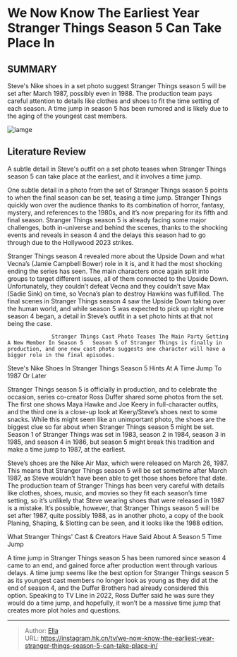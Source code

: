 # We Now Know The Earliest Year Stranger Things Season 5 Can Take Place In


## SUMMARY 



  Steve&#39;s Nike shoes in a set photo suggest Stranger Things season 5 will be set after March 1987, possibly even in 1988.   The production team pays careful attention to details like clothes and shoes to fit the time setting of each season.   A time jump in season 5 has been rumored and is likely due to the aging of the youngest cast members.  

![iamge](https://static1.srcdn.com/wordpress/wp-content/uploads/2024/01/scared-eleven-nancy-and-steve-from-stranger-things.jpg)

## Literature Review
A subtle detail in Steve&#39;s outfit on a set photo teases when Stranger Things season 5 can take place at the earliest, and it involves a time jump.




One subtle detail in a photo from the set of Stranger Things season 5 points to when the final season can be set, teasing a time jump. Stranger Things quickly won over the audience thanks to its combination of horror, fantasy, mystery, and references to the 1980s, and it’s now preparing for its fifth and final season. Stranger Things season 5 is already facing some major challenges, both in-universe and behind the scenes, thanks to the shocking events and reveals in season 4 and the delays this season had to go through due to the Hollywood 2023 strikes.




Stranger Things season 4 revealed more about the Upside Down and what Vecna’s (Jamie Campbell Bower) role in it is, and it had the most shocking ending the series has seen. The main characters once again split into groups to target different issues, all of them connected to the Upside Down. Unfortunately, they couldn’t defeat Vecna and they couldn’t save Max (Sadie Sink) on time, so Vecna’s plan to destroy Hawkins was fulfilled. The final scenes in Stranger Things season 4 saw the Upside Down taking over the human world, and while season 5 was expected to pick up right where season 4 began, a detail in Steve’s outfit in a set photo hints at that not being the case.

                  Stranger Things Cast Photo Teases The Main Party Getting A New Member In Season 5   Season 5 of Stranger Things is finally in production, and one new cast photo suggests one character will have a bigger role in the final episodes.    


 Steve&#39;s Nike Shoes In Stranger Things Season 5 Hints At A Time Jump To 1987 Or Later 
          




Stranger Things season 5 is officially in production, and to celebrate the occasion, series co-creator Ross Duffer shared some photos from the set. The first one shows Maya Hawke and Joe Keery in full-character outfits, and the third one is a close-up look at Keery/Steve’s shoes next to some snacks. While this might seem like an unimportant photo, the shoes are the biggest clue so far about when Stranger Things season 5 might be set. Season 1 of Stranger Things was set in 1983, season 2 in 1984, season 3 in 1985, and season 4 in 1986, but season 5 might break this tradition and make a time jump to 1987, at the earliest.


 

Steve’s shoes are the Nike Air Max, which were released on March 26, 1987. This means that Stranger Things season 5 will be set sometime after March 1987, as Steve wouldn’t have been able to get those shoes before that date. The production team of Stranger Things has been very careful with details like clothes, shoes, music, and movies so they fit each season’s time setting, so it’s unlikely that Steve wearing shoes that were released in 1987 is a mistake. It’s possible, however, that Stranger Things season 5 will be set after 1987, quite possibly 1988, as in another photo, a copy of the book Planing, Shaping, &amp; Slotting can be seen, and it looks like the 1988 edition.






 What Stranger Things&#39; Cast &amp; Creators Have Said About A Season 5 Time Jump 
          

A time jump in Stranger Things season 5 has been rumored since season 4 came to an end, and gained force after production went through various delays. A time jump seems like the best option for Stranger Things season 5 as its youngest cast members no longer look as young as they did at the end of season 4, and the Duffer Brothers had already considered this option. Speaking to TV Line in 2022, Ross Duffer said he was sure they would do a time jump, and hopefully, it won’t be a massive time jump that creates more plot holes and questions.



---

> Author: [Ella](https://instagram.hk.cn/)  
> URL: https://instagram.hk.cn/tv/we-now-know-the-earliest-year-stranger-things-season-5-can-take-place-in/  

